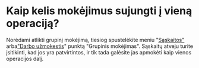 # Kaip kelis mokėjimus sujungti į vieną operaciją?

Norėdami atlikti grupinį mokėjimą, tiesiog spustelėkite meniu "[Sąskaitos"](https://app.request.finance/pay/bills) arba["Darbo užmokestis](https://app.request.finance/salaries)" punktą "Grupinis mokėjimas". Sąskaitų atveju turite įsitikinti, kad jos yra patvirtintos, ir tik tada galėsite jas apmokėti kaip vienos operacijos dalį.
